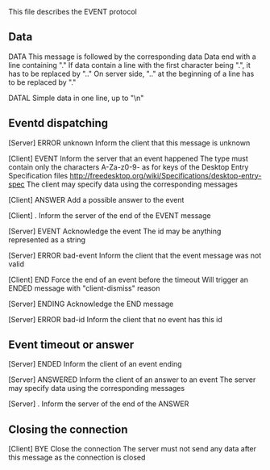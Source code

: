 This file describes the EVENT protocol



Data
----

DATA <name>
    This message is followed by the corresponding data
    Data end with a line containing "."
    If data contain a line with the first character being ".",
    it has to be replaced by ".."
    On server side, ".." at the beginning of a line
    has to be replaced by "."

DATAL <name> <data>
    Simple data in one line, up to "\n"


Eventd dispatching
------------------

[Server]
ERROR unknown
    Inform the client that this message is unknown

[Client]
EVENT <category> <type>
    Inform the server that an event happened
    The type must contain only the characters
    A-Za-z0-9- as for keys of the
    Desktop Entry Specification files
    http://freedesktop.org/wiki/Specifications/desktop-entry-spec
    The client may specify data using the corresponding messages

[Client]
ANSWER <name>
    Add a possible answer to the event

[Client]
.
    Inform the server of the end of the
    EVENT message

[Server]
EVENT <id>
    Acknowledge the event
    The id may be anything represented as a string

[Server]
ERROR bad-event
    Inform the client that the event message was not valid

[Client]
END <id>
    Force the end of an event before the timeout
    Will trigger an ENDED message with "client-dismiss" reason

[Server]
ENDING <id>
    Acknowledge the END message

[Server]
ERROR bad-id
    Inform the client that no event has this id



Event timeout or answer
-----------------------

[Server]
ENDED <id> <reason>
    Inform the client of an event ending

[Server]
ANSWERED <id> <name>
    Inform the client of an answer to an event
    The server may specify data using the corresponding messages

[Server]
.
    Inform the server of the end of the
    ANSWER


Closing the connection
----------------------

[Client]
BYE
    Close the connection
    The server must not send any data after this
    message as the connection is closed
